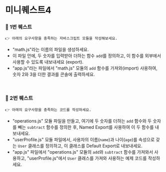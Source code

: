 # 미니퀘스트4

### 🎯 1번 퀘스트
```
👉 아래의 요구사항을 충족하는 자바스크립트 모듈을 작성해보세요.
```
- "math.js"라는 이름의 파일을 생성하세요.
- 이 파일 안에, 두 숫자를 입력받아 더하는 함수 `add`를 정의하고, 이 함수를 외부에서 사용할 수 있도록 내보내세요 (export).
- "app.js"라는 파일에서 "math.js" 모듈의 `add` 함수를 가져와(import) 사용하여, 숫자 2와 3을 더한 결과를 콘솔에 출력하세요.

<br>

### 🎯 2번 퀘스트
```
👉 아래의 요구사항을 충족하는 코드를 작성하세요.
```
- "operations.js" 모듈 파일을 만들고, 여기에 두 숫자를 더하는 `add` 함수와 두 숫자를 빼는 `subtract` 함수를 정의한 후, Named Export를 사용하여 이 두 함수를 내보내세요.
- "userProfile.js" 모듈 파일에서, 사용자의 이름(`name`)과 나이(`age`)를 속성으로 갖는 `User` 클래스를 정의하고, 이 클래스를 Default Export로 내보내세요.
- "app.js" 파일에서 "operations.js" 모듈의 `add`와 `subtract` 함수를 가져와서 사용하고, "userProfile.js"에서 `User` 클래스를 가져와 사용하는 예제 코드를 작성하세요.